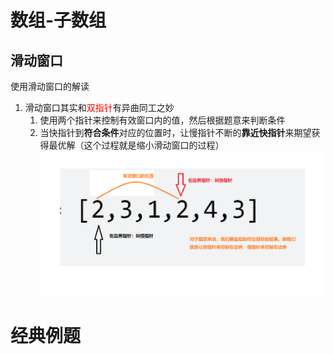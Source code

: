 # 数组-子数组
## 滑动窗口
使用滑动窗口的解读
1. 滑动窗口其实和<font color="red">双指针</font>有异曲同工之妙
   1. 使用两个指针来控制有效窗口内的值，然后根据题意来判断条件
   2. 当快指针到**符合条件**对应的位置时，让慢指针不断的**靠近快指针**来期望获得最优解（这个过程就是缩小滑动窗口的过程）
![](./img/2023-01-02-15-42-23.png)


# 经典例题


